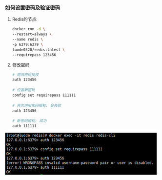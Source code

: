 ### 如何设置密码及验证密码

1. Redis的节点:

   ```sh
   docker run -d \
   --restart=always \
   --name redis \
   -p 6379:6379 \
   luode0320/redis:latest \
   --requirepass 123456
   ```

2. 修改密码

   ```sh
   # 用旧密码授权
   auth 123456
   
   # 设置新密码
   config set requirepass 111111
   
   # 再次用旧密码授权: 会失败
   auth 123456
   
   # 新密码授权: 成功
   auth 111111
   ```

![image-20240926180223521](../../picture/image-20240926180223521.png)